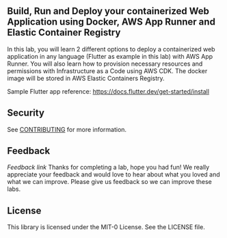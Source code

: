 ## Build, Run and Deploy your containerized Web Application using Docker, AWS App Runner and Elastic Container Registry

In this lab, you will learn 2 different options to deploy a containerized web application in any language (Flutter as example in this lab) with AWS App Runner. You will also learn how to provision necessary resources and permissions with Infrastructure as a Code using AWS CDK. The docker image will be stored in AWS Elastic Containers Registry.

Sample Flutter app reference: https://docs.flutter.dev/get-started/install

## Security

See [CONTRIBUTING](CONTRIBUTING.md#security-issue-notifications) for more information.

## Feedback
*Feedback link*
Thanks for completing a lab, hope you had fun!
We really appreciate your feedback and would love to hear about what you loved and what we can improve.
Please give us feedback so we can improve these labs.

## License

This library is licensed under the MIT-0 License. See the LICENSE file.

